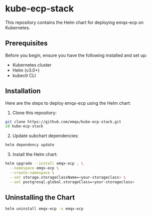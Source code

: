 # kube-ecp-stack

This repository contains the Helm chart for deploying emqx-ecp on Kubernetes.

## Prerequisites
Before you begin, ensure you have the following installed and set up:

- Kubernetes cluster
- Helm (v3.0+)
- kubectl CLI

## Installation
Here are the steps to deploy emqx-ecp using the Helm chart:

1. Clone this repository:

```bash
git clone https://github.com/emqx/kube-ecp-stack.git
cd kube-ecp-stack
```
2. Update subchart dependencies:

```bash
helm dependency update
```

3. Install the Helm chart:

```bash
helm upgrade --install emqx-ecp . \
  --namespace emqx-ecp \
  --create-namespace \
  --set storage.storageClassName=<your-storageclass> \
  --set postgresql.global.storageClass=<your-storageclass>
```


## Uninstalling the Chart

```bash
helm uninstall emqx-ecp -n emqx-ecp
```

